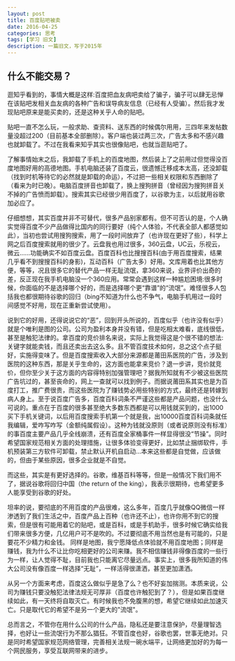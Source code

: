 ```yaml
---
layout: post
title: 百度贴吧被卖
date: 2016-04-25
categories: 思考
tags: [学习 旧文]
description: 一篇旧文，写于2015年
---
```


## 什么不能交易？

逛知乎看到的，事情大概是这样:百度把血友病吧卖给了骗子，骗子可以肆无忌惮在该贴吧发相关血友病的各种广告和误导病友信息（已经有人受骗）。然后我才发现贴吧原来是能买卖的，还是这种关乎人命的贴吧。

贴吧一直不怎么玩，一般求助、查资料、送东西的时候偶尔用用，三四年来发帖数量没超过200（目前基本全部删除）。客户端也装过两三次，广告太多和不感兴趣也就卸载了。不过在我看来知乎其实也很像贴吧，也就当逛贴吧了。

了解事情始末之后，我卸载了手机上的百度地图，然后装上了之前用过但觉得没百度地图好用的高德地图。手机电脑还装了百度云，很遗憾迁移成本太高，还没卸载（找到时机等待它的必然就是卸载的命运），不过把一些相关权限和东西删除了（看来为时已晚）。电脑百度拼音也卸载了，换上搜狗拼音（曾经因为搜狗拼音关不掉的广告愤而卸载）。搜索其实已经很少用百度了，以谷歌为主，以后就用谷歌加必应了。

仔细想想，其实百度并非不可替代，很多产品别家都有。但不可否认的是，个人确实觉得百度不少产品做得比国内的同行要好（纯个人体验，不代表全部人都感觉如此），当初也尝试用搜狗搜索，用了一段时间放弃了（也许现在更好了些），科学上网之后百度搜索就用的很少了。云盘我也用过很多，360云盘，UC云，乐视云，微云……功能确实不如百度云盘。百度百科也比搜搜百科(由于用百度搜索，结果几乎看不到搜搜百科的身影)，互动百科（广告太多）好用。文库用着也比其他方便，等等，况且很多它的替代产品一样无耻流氓，拿360来说，业界评价出奇的差，反正现在我手机电脑没一个360应用。常常会遇到这样一种尴尬困境:很多时候，你面临的不是选择哪个好的，而是选择哪个更“靠谱”的“流氓”。难怪很多人包括我也都很期待谷歌的回归（bing不知道为什么也不争气，电脑手机用过一段时间感觉不好用，现在正重新尝试使用）。

说到它的好用，还得说说它的“恶”，回到开头所说的，百度似乎（也许没有似乎）就是个唯利是图的公司。公司为盈利本身并没有错，但是吃相太难看，底线很低，甚至是触犯法律的。拿百度的竞价排名来说，实际上我觉得这是个很不错的想法:关键字就能卖钱，而且还卖出去这么多。且不管百度技术如何，总之这个点子挺好，实施得变味了。但是百度搜索收入大部分来源都是莆田系医院的广告，涉及到医院的这种东西，那是关乎生命的，这方面也能拿来竞价？退一步讲，竞价就竞价，但你至少关于这方面的内容得特别加强管理吧？据我所知就有不少被这些医院广告坑过的，甚至丧命的，网上一查就可以找到例子。而据说莆田系其实也是为百度打工，推广费很贵，而这些医院为了赚钱势必用些特别的方式，最终还是转嫁到病人身上。至于说百度广告多，百度百科词条不严谨这些都是产品问题，也没什么可说的。重点在于百度的很多甚至绝大多数东西都是可以用钱就买到的，出1000买下手机关键词，以后用百度搜索手机第一个就是我，出10000百度百科词条就任我编辑，爱咋写咋写（金额纯属假设）。这种为钱就没原则（或者说原则没有标准）的事百度主要产品几乎全线崩溃，还有百度全家桶事件一样显得很没“节操”。同时希望国家规范相关方面的处理措施，让很多体验变得更好，比如禁止捆绑软件，手机预装第三方软件可卸载，禁止默认开机自启动…本来这些都是自觉做，应该做的，但由于某些原因，很多企业就是不自觉。

而这些，其实是有更好选择的。谷歌，维基百科等等，但是一般情况下我们用不了，据说谷歌将回归中国（the return of the king），我表示很期待，也希望更多人能享受到谷歌的好处。

坦率的说，要彻底的不用百度的产品很难，这么多年，百度几乎就像QQ微信一样渗透到了我们生活之中，百度产品上百种（也许还不止），也许你用不到它的搜索，但是很有可能用着它的贴吧，或是百科，或是手机助手，很多时候它确实给我们带来很多方便，几亿用户可不是吹的。不过要彻底不用当然也是有可能的，只是要花不少精力和金钱。
同样是地图，我宁愿降低点体验就不用百度地图；同样是赚钱，我为什么不让比你吃相更好的公司来赚。我不相信赚钱非得像百度的一些行为一样，让人觉得不耻，目前我也只能离它尽量远点。事实上，很多我所知道的伟大公司没有像百度一样选择“无耻”，一样活得很潇洒，甚至更加潇洒。

从另一个方面来考虑，百度这么做似乎是急了么？也不好妄加揣测。本质来说，公司为赚钱只要没触犯法律法规无可厚非（百度也许触犯到了？），但是如果百度继续如此，有一天终将自取灭亡。有时候我也不免腹黑的想，希望它继续如此加速灭亡。只是取代它的希望不是另一个更大的"流氓"。

总而言之，不管你在用什么公司的什么产品，隐私还是要注意保护，尽量理智选择，也好让一些流氓行为不那么猖狂。不管百度也好，谷歌也罢，世事无绝对。只是同时希望国家规范网络管理，完善相关法规一碗水端平，让网络更加好的为每一个网民服务，享受互联网带来的进步。

